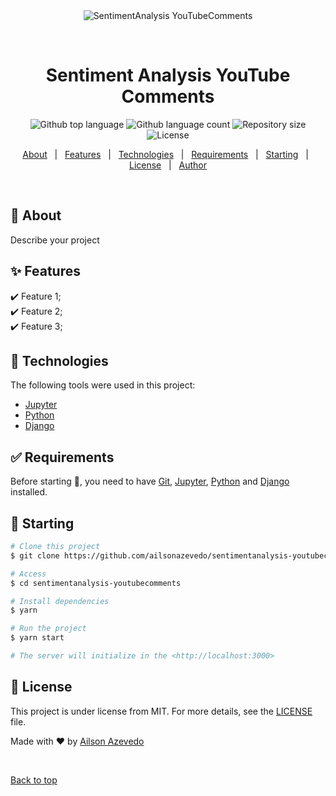 <div align="center" id="top"> 
  <img src="./.github/app.gif" alt="SentimentAnalysis YouTubeComments" />

  &#xa0;

  <!-- <a href="https://sentimentanalysisyoutubecomments.netlify.app">Demo</a> -->
</div>

<h1 align="center">Sentiment Analysis YouTube Comments</h1>

<p align="center">

  <img alt="Github top language" src="https://img.shields.io/github/languages/top/ailsonazevedo/sentimentanalysis-youtubecomments?color=E8050E">

  <img alt="Github language count" src="https://img.shields.io/github/languages/count/ailsonazevedo/sentimentanalysis-youtubecomments?color=E8050E">

  <img alt="Repository size" src="https://img.shields.io/github/repo-size/ailsonazevedo/sentimentanalysis-youtubecomments?color=E8050E">

  <img alt="License" src="https://img.shields.io/github/license/ailsonazevedo/sentimentanalysis-youtubecomments?color=E8050E">

  <!-- <img alt="Github issues" src="https://img.shields.io/github/issues/{{YOUR_GITHUB_USERNAME}}/sentimentanalysis-youtubecomments?color=56BEB8" /> -->

  <!-- <img alt="Github forks" src="https://img.shields.io/github/forks/{{YOUR_GITHUB_USERNAME}}/sentimentanalysis-youtubecomments?color=56BEB8" /> -->

  <!-- <img alt="Github stars" src="https://img.shields.io/github/stars/{{YOUR_GITHUB_USERNAME}}/sentimentanalysis-youtubecomments?color=56BEB8" /> -->
</p>

<!-- Status -->

<!-- <h4 align="center"> 
	🚧  SentimentAnalysis YouTubeComments 🚀 Under construction...  🚧
</h4> 

<hr> -->

<p align="center">
  <a href="#dart-about">About</a> &#xa0; | &#xa0; 
  <a href="#sparkles-features">Features</a> &#xa0; | &#xa0;
  <a href="#rocket-technologies">Technologies</a> &#xa0; | &#xa0;
  <a href="#white_check_mark-requirements">Requirements</a> &#xa0; | &#xa0;
  <a href="#checkered_flag-starting">Starting</a> &#xa0; | &#xa0;
  <a href="#memo-license">License</a> &#xa0; | &#xa0;
  <a href="https://github.com/ailsonazevedo" target="_blank">Author</a>
</p>

<br>

## :dart: About ##

Describe your project

## :sparkles: Features ##

:heavy_check_mark: Feature 1;\
:heavy_check_mark: Feature 2;\
:heavy_check_mark: Feature 3;

## :rocket: Technologies ##

The following tools were used in this project:

- [Jupyter](https://jupyter.org/)
- [Python](https://python.org/)
- [Django](https://www.djangoproject.com/)


## :white_check_mark: Requirements ##

Before starting :checkered_flag:, you need to have [Git](https://git-scm.com), [Jupyter](https://jupyter.org/), [Python](https://python.org) and [Django](https://www.djangoproject.com/) installed.

## :checkered_flag: Starting ##

```bash
# Clone this project
$ git clone https://github.com/ailsonazevedo/sentimentanalysis-youtubecomments

# Access
$ cd sentimentanalysis-youtubecomments

# Install dependencies
$ yarn

# Run the project
$ yarn start

# The server will initialize in the <http://localhost:3000>
```

## :memo: License ##

This project is under license from MIT. For more details, see the [LICENSE](LICENSE.md) file.


Made with :heart: by <a href="https://github.com/ailsonazevedo" target="_blank">Ailson Azevedo</a>

&#xa0;

<a href="#top">Back to top</a>

